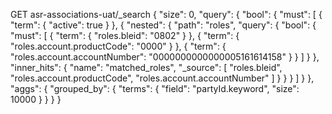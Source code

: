 GET asr-associations-uat/_search
{
  "size": 0,
  "query": {
    "bool": {
      "must": [
        { "term": { "active": true } },
        {
          "nested": {
            "path": "roles",
            "query": {
              "bool": {
                "must": [
                  { "term": { "roles.bleid": "0802" } },
                  { "term": { "roles.account.productCode": "0000" } },
                  { "term": { "roles.account.accountNumber": "0000000000000005161614158" } }
                ]
              }
            },
            "inner_hits": {
              "name": "matched_roles",
              "_source": [
                "roles.bleid",
                "roles.account.productCode",
                "roles.account.accountNumber"
              ]
            }
          }
        }
      ]
    }
  },
  "aggs": {
    "grouped_by": {
      "terms": { "field": "partyId.keyword", "size": 10000 }
    }
  }
}
